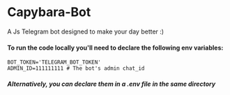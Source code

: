 # Capybara-Bot
A Js Telegram bot designed to make your day better :)

#### To run the code locally you'll need to declare the following env variables:
```
BOT_TOKEN='TELEGRAM_BOT_TOKEN'
ADMIN_ID=111111111 # The bot's admin chat_id
```
##### Alternatively, you can declare them in a .env file in the same directory
